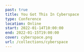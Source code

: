 ```yaml
---
past: true
title: You Got This In Cyberspace
type: Conference
location: Online
start: 2022-01-14T10:00:00
end: 2022-01-15T19:00:00
cover: cyberspace.png
url: /collections/cyberspace
---
```

